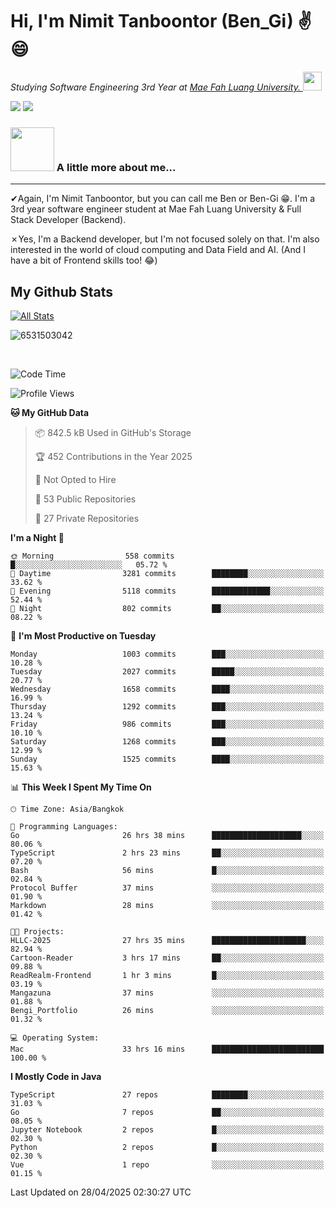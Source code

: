 # Hi, I'm Nimit Tanboontor (Ben_Gi) ✌😄
<p><em>Studying Software Engineering 3rd Year at <a href="https://en.mfu.ac.th/home.html"> Mae Fah Luang University.
</a><img src="https://media.giphy.com/media/WUlplcMpOCEmTGBtBW/giphy.gif" width="30"> </em></p>


[![](https://img.shields.io/badge/linkedin-%230077B5.svg?style=for-the-badge&logo=linkedin)]([https://www.linkedin.com/in/thanaphoom-babparn/](https://www.linkedin.com/in/nimit-tanbooutor-798139246/))
[![](https://img.shields.io/badge/Medium-12100E?style=for-the-badge&logo=medium&logoColor=white)](https://medium.com/@nimittanbooutor)

### <img src="https://media.giphy.com/media/VgCDAzcKvsR6OM0uWg/giphy.gif" width="70"> A little more about me...  

<hr> <!-- Horizontal line -->

&#10004;Again, I'm Nimit Tanboontor, but you can call me Ben or Ben-Gi 😁. I'm a 3rd year software engineer student at Mae Fah Luang University & Full Stack Developer (Backend).

&#10007;Yes, I'm a Backend developer, but I'm not focused solely on that. I'm also interested in the world of cloud computing and Data Field and AI. (And I have a bit of Frontend skills too! 😂)


## My Github Stats

[![All Stats](https://github-readme-stats.vercel.app/api?username=6531503042&show_icons=true&theme=algolia)](https://github.com/6531503042)

<p><img align="center" src="https://github-readme-streak-stats.herokuapp.com/?user=6531503042&" alt="6531503042" /></p>

<br />


<!--START_SECTION:waka-->
![Code Time](http://img.shields.io/badge/Code%20Time-514%20hrs%208%20mins-blue)

![Profile Views](http://img.shields.io/badge/Profile%20Views-2-blue)

**🐱 My GitHub Data** 

> 📦 842.5 kB Used in GitHub's Storage 
 > 
> 🏆 452 Contributions in the Year 2025
 > 
> 🚫 Not Opted to Hire
 > 
> 📜 53 Public Repositories 
 > 
> 🔑 27 Private Repositories 
 > 
**I'm a Night 🦉** 

```text
🌞 Morning                558 commits         █░░░░░░░░░░░░░░░░░░░░░░░░   05.72 % 
🌆 Daytime                3281 commits        ████████░░░░░░░░░░░░░░░░░   33.62 % 
🌃 Evening                5118 commits        █████████████░░░░░░░░░░░░   52.44 % 
🌙 Night                  802 commits         ██░░░░░░░░░░░░░░░░░░░░░░░   08.22 % 
```
📅 **I'm Most Productive on Tuesday** 

```text
Monday                   1003 commits        ███░░░░░░░░░░░░░░░░░░░░░░   10.28 % 
Tuesday                  2027 commits        █████░░░░░░░░░░░░░░░░░░░░   20.77 % 
Wednesday                1658 commits        ████░░░░░░░░░░░░░░░░░░░░░   16.99 % 
Thursday                 1292 commits        ███░░░░░░░░░░░░░░░░░░░░░░   13.24 % 
Friday                   986 commits         ███░░░░░░░░░░░░░░░░░░░░░░   10.10 % 
Saturday                 1268 commits        ███░░░░░░░░░░░░░░░░░░░░░░   12.99 % 
Sunday                   1525 commits        ████░░░░░░░░░░░░░░░░░░░░░   15.63 % 
```


📊 **This Week I Spent My Time On** 

```text
🕑︎ Time Zone: Asia/Bangkok

💬 Programming Languages: 
Go                       26 hrs 38 mins      ████████████████████░░░░░   80.06 % 
TypeScript               2 hrs 23 mins       ██░░░░░░░░░░░░░░░░░░░░░░░   07.20 % 
Bash                     56 mins             █░░░░░░░░░░░░░░░░░░░░░░░░   02.84 % 
Protocol Buffer          37 mins             ░░░░░░░░░░░░░░░░░░░░░░░░░   01.90 % 
Markdown                 28 mins             ░░░░░░░░░░░░░░░░░░░░░░░░░   01.42 % 

🐱‍💻 Projects: 
HLLC-2025                27 hrs 35 mins      █████████████████████░░░░   82.94 % 
Cartoon-Reader           3 hrs 17 mins       ██░░░░░░░░░░░░░░░░░░░░░░░   09.88 % 
ReadRealm-Frontend       1 hr 3 mins         █░░░░░░░░░░░░░░░░░░░░░░░░   03.19 % 
Mangazuna                37 mins             ░░░░░░░░░░░░░░░░░░░░░░░░░   01.88 % 
Bengi_Portfolio          26 mins             ░░░░░░░░░░░░░░░░░░░░░░░░░   01.32 % 

💻 Operating System: 
Mac                      33 hrs 16 mins      █████████████████████████   100.00 % 
```

**I Mostly Code in Java** 

```text
TypeScript               27 repos            ████████░░░░░░░░░░░░░░░░░   31.03 % 
Go                       7 repos             ██░░░░░░░░░░░░░░░░░░░░░░░   08.05 % 
Jupyter Notebook         2 repos             █░░░░░░░░░░░░░░░░░░░░░░░░   02.30 % 
Python                   2 repos             █░░░░░░░░░░░░░░░░░░░░░░░░   02.30 % 
Vue                      1 repo              ░░░░░░░░░░░░░░░░░░░░░░░░░   01.15 % 
```




 Last Updated on 28/04/2025 02:30:27 UTC
<!--END_SECTION:waka-->
